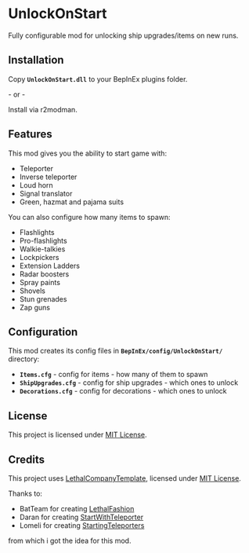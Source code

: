 # UnlockOnStart

Fully configurable mod for unlocking ship upgrades/items on new runs.

## Installation

Copy **`UnlockOnStart.dll`** to your BepInEx plugins folder.

\- or -

Install via r2modman.

## Features

This mod gives you the ability to start game with:

- Teleporter
- Inverse teleporter
- Loud horn
- Signal translator
- Green, hazmat and pajama suits

You can also configure how many items to spawn:

- Flashlights
- Pro-flashlights
- Walkie-talkies
- Lockpickers
- Extension Ladders
- Radar boosters
- Spray paints
- Shovels
- Stun grenades
- Zap guns

## Configuration

This mod creates its config files in **`BepInEx/config/UnlockOnStart/`** directory:

- **`Items.cfg`** - config for items - how many of them to spawn
- **`ShipUpgrades.cfg`** - config for ship upgrades - which ones to unlock
- **`Decorations.cfg`** - config for decorations - which ones to unlock

## License

This project is licensed under [MIT License](https://github.com/AndreyMrovol/LethalRichPresence/blob/main/LICENSE).

## Credits

This project uses [LethalCompanyTemplate](https://github.com/LethalCompany/LethalCompanyTemplate), licensed under [MIT License](https://github.com/LethalCompany/LethalCompanyTemplate/blob/main/LICENSE).

Thanks to:

- BatTeam for creating [LethalFashion](https://thunderstore.io/c/lethal-company/p/BatTeam/LethalFashion/)
- Daran for creating [StartWithTeleporter](https://thunderstore.io/c/lethal-company/p/Daran/StartWithTeleporter/)
- Lomeli for creating [StartingTeleporters](https://thunderstore.io/c/lethal-company/p/Lomeli/StartingTeleporters/)

from which i got the idea for this mod.

